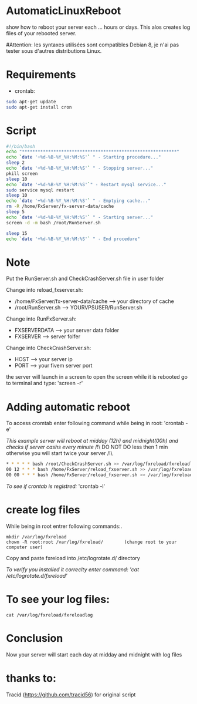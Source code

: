 # AutomaticLinuxReboot
show how to reboot your server each ... hours or days. This alos creates log files of your rebooted server.

#Attention: les syntaxes utilisées sont compatibles Debian 8, je n'ai pas tester sous d'autres distributions Linux.


# Requirements
- crontab: 
```bash
sudo apt-get update
sudo apt-get install cron
```

# Script
```bash
#!/bin/bash
echo "***********************************************************"
echo `date '+%d-%B-%Y_%H:%M:%S'` " - Starting procedure..."
sleep 2
echo `date '+%d-%B-%Y_%H:%M:%S'` " - Stopping server..."
pkill screen
sleep 10
echo `date '+%d-%B-%Y_%H:%M:%S'`" - Restart mysql service..."
sudo service mysql restart
sleep 10
echo `date '+%d-%B-%Y_%H:%M:%S'` " - Emptying cache..."
rm -R /home/FxServer/fx-server-data/cache
sleep 5
echo `date '+%d-%B-%Y_%H:%M:%S'` " - Starting server..."
screen -d -m bash /root/RunServer.sh

sleep 15
echo `date '+%d-%B-%Y_%H:%M:%S'` " - End procedure"

```
# Note
Put the RunServer.sh and CheckCrashServer.sh file in user folder

Change into reload_fxserver.sh:
- /home/FxServer/fx-server-data/cache  --> your directory of cache
- /root/RunServer.sh --> YOURVPSUSER/RunServer.sh

Change into RunFxServer.sh:
- FXSERVERDATA --> your server data folder
- FXSERVER --> server folfer

Change into CheckCrashServer.sh:
- HOST --> your server ip
- PORT --> your fivem server port

the server will launch in a screen to open the screen while it is rebooted go to terminal and type: 'screen -r'

# Adding automatic reboot
To access cromtab enter following command while being in root: 'crontab -e'

*This example server will reboot at midday (12h) and midnight(00h) and checks if server cashs every minute*
/!\ DO NOT DO less then 1 min otherwise you will start twice your server /!\ 

```bash
* * * * * bash /root/CheckCrashServer.sh >> /var/log/fxreload/fxreloadlog
00 12 * * * bash /home/FxServer/reload_fxserver.sh >> /var/log/fxreload/fxreloadlog
00 00 * * * bash /home/FxServer/reload_fxserver.sh >> /var/log/fxreload/fxreloadlog
```

*To see if crontab is registred:* 'crontab -l'

# create log files
While being in root entrer following commands:.
```
mkdir /var/log/fxreload
chown -R root:root /var/log/fxreload/        (change root to your computer user)
```

Copy and paste fxreload into /etc/logrotate.d/  directory

*To verify you installed it correclty enter command: 'cat /etc/logrotate.d/fxreload'*

# To see your log files:
```
cat /var/log/fxreload/fxreloadlog
```

# Conclusion
Now your server will start each day at midday and midnight with log files


# thanks to: 
Tracid  (https://github.com/tracid56) for original script
